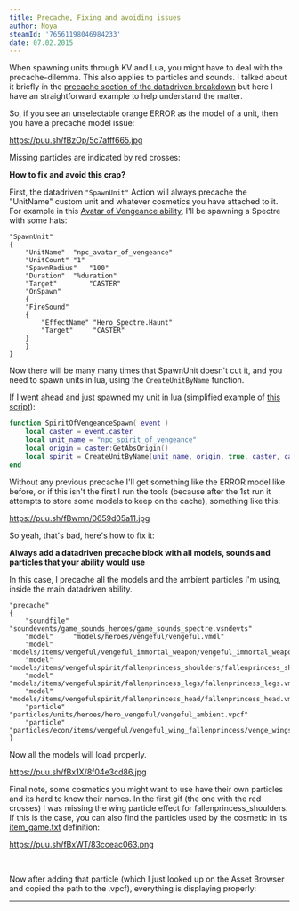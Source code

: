 ```yaml
---
title: Precache, Fixing and avoiding issues
author: Noya
steamId: '76561198046984233'
date: 07.02.2015
---
```


When spawning units through KV and Lua, you might have to deal with the precache-dilemma. This also applies to particles and sounds. I talked about it briefly in the [precache section of the datadriven breakdown](http://moddota.com/forums/discussion/14/datadriven-ability-breakdown-documentation##precache) but here I have an straightforward example to help understand the matter.

So, if you see an unselectable orange ERROR as the model of a unit, then you have a precache model issue:

https://puu.sh/fBzOp/5c7afff665.jpg

Missing particles are indicated by red crosses:

<Gfycat id="SinfulShamefulBittern" />

**How to fix and avoid this crap?**

First, the datadriven `"SpawnUnit"` Action will always precache the "UnitName" custom unit and whatever cosmetics you have attached to it. For example in this [Avatar of Vengeance ability](https://github.com/MNoya/DotaCraft/blob/master/scripts/npc/abilities/warden_avatar_of_vengeance.txt), I'll be spawning a Spectre with some hats:

```
"SpawnUnit"
{
    "UnitName"	"npc_avatar_of_vengeance"
    "UnitCount"	"1"
    "SpawnRadius"	"100"
    "Duration"	"%duration"
    "Target"		"CASTER"
    "OnSpawn"
    {
	"FireSound"
	{
	    "EffectName" "Hero_Spectre.Haunt"
	    "Target"	 "CASTER"
	}
    }
}
```

Now there will be many many times that SpawnUnit doesn't cut it, and you need to spawn units in lua, using the `CreateUnitByName` function.

If I went ahead and just spawned my unit in lua (simplified example of [this script](https://github.com/MNoya/DotaCraft/blob/master/scripts/vscripts/heroes/warden/avatar_of_vengeance.lua#L35)):

```lua
function SpiritOfVengeanceSpawn( event )
    local caster = event.caster
    local unit_name = "npc_spirit_of_vengeance"
    local origin = caster:GetAbsOrigin()
    local spirit = CreateUnitByName(unit_name, origin, true, caster, caster, caster:GetTeamNumber())
end
```

Without any previous precache I'll get something like the ERROR model like before, or if this isn't the first I run the tools (because after the 1st run it attempts to store some models to keep on the cache), something like this:

https://puu.sh/fBwmn/0659d05a11.jpg

So yeah, that's bad, here's how to fix it:

**Always add a datadriven precache block with all models, sounds and particles that your ability would use**

In this case, I precache all the models and the ambient particles I'm using, inside the main datadriven ability.

```
"precache"
{
	"soundfile"	"soundevents/game_sounds_heroes/game_sounds_spectre.vsndevts"
	"model"		"models/heroes/vengeful/vengeful.vmdl"
	"model"		"models/items/vengeful/vengeful_immortal_weapon/vengeful_immortal_weapon.vmdl"
	"model"		"models/items/vengefulspirit/fallenprincess_shoulders/fallenprincess_shoulders.vmdl"
	"model"		"models/items/vengefulspirit/fallenprincess_legs/fallenprincess_legs.vmdl"
	"model"		"models/items/vengefulspirit/fallenprincess_head/fallenprincess_head.vmdl"
	"particle"      "particles/units/heroes/hero_vengeful/vengeful_ambient.vpcf"
	"particle"      "particles/econ/items/vengeful/vengeful_wing_fallenprincess/venge_wingsoffallenprincess_ambient.vpcf"
}
```

Now all the models will load properly.

https://puu.sh/fBx1X/8f04e3cd86.jpg

Final note, some cosmetics you might want to use have their own particles and its hard to know their names. In the first gif (the one with the red crosses) I was missing the wing particle effect for fallenprincess_shoulders. If this is the case, you can also find the particles used by the cosmetic in its [item_game.txt](https://raw.githubusercontent.com/dotabuff/d2vpk/master/dota_pak01/scripts/items/items_game.txt) definition:

https://puu.sh/fBxWT/83cceac063.png

<br />

Now after adding that particle (which I just looked up on the Asset Browser and copied the path to the .vpcf), everything is displaying properly:

<Gfycat id="SphericalHonorableChevrotain" />

---
